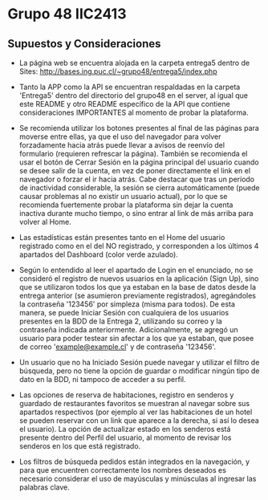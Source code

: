 # Grupo 48 IIC2413

## Supuestos y Consideraciones

- La página web se encuentra alojada en la carpeta entrega5 dentro de Sites: http://bases.ing.puc.cl/~grupo48/entrega5/index.php

- Tanto la APP como la API se encuentran respaldadas en la carpeta 'Entrega5' dentro del directorio del grupo48 en el server, al igual que este README y otro README específico de la API que contiene consideraciones IMPORTANTES al momento de probar la plataforma.

- Se recomienda utilizar los botones presentes al final de las páginas para moverse entre ellas, ya que el uso del navegador para volver forzadamente hacia atrás puede llevar a avisos de reenvío del formulario (requieren refrescar la página). También se recomienda el usar el botón de Cerrar Sesión en la página principal del usuario cuando se desee salir de la cuenta, en vez de poner directamente el link en el navegador o forzar el ir hacia atrás. Cabe destacar que tras un período de inactividad considerable, la sesión se cierra automáticamente (puede causar problemas al no existir un usuario actual), por lo que se recomienda fuertemente probar la plataforma sin dejar la cuenta inactiva durante mucho tiempo, o sino entrar al link de más arriba para volver al Home.

- Las estadísticas están presentes tanto en el Home del usuario registrado como en el del NO registrado, y corresponden a los últimos 4 apartados del Dashboard (color verde azulado).
  
- Según lo entendido al leer el apartado de Login en el enunciado, no se consideró el registro de nuevos usuarios en la aplicación (Sign Up), sino que se utilizaron todos los que ya estaban en la base de datos desde la entrega anterior (se asumieron previamente registrados), agregándoles la contraseña '123456' por simpleza (misma para todos). De esta manera, se puede Iniciar Sesión con cualquiera de los usuarios presentes en la BDD de la Entrega 2, utilizando su correo y la contraseña indicada anteriormente. Adicionalmente, se agregó un usuario para poder testear sin afectar a los que ya estaban, que posee de correo 'example@example.cl' y de contraseña '123456'.

- Un usuario que no ha Iniciado Sesión puede navegar y utilizar el filtro de búsqueda, pero no tiene la opción de guardar o modificar ningún tipo de dato en la BDD, ni tampoco de acceder a su perfil.

- Las opciones de reserva de habitaciones, registro en senderos y guardado de restaurantes favoritos se muestran al navegar sobre sus apartados respectivos (por ejemplo al ver las habitaciones de un hotel se pueden reservar con un link que aparece a la derecha, si así lo desea el usuario). La opción de actualizar estado en los senderos está presente dentro del Perfil del usuario, al momento de revisar los senderos en los que está registrado.

- Los filtros de búsqueda pedidos están integrados en la navegación, y para que encuentren correctamente los nombres deseados es necesario considerar el uso de mayúsculas y minúsculas al ingresar las palabras clave.
